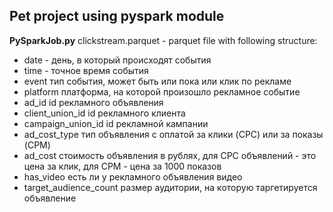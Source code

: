 ## Pet project using pyspark module
<b>PySparkJob.py</b>
clickstream.parquet - parquet file with following structure:
<ul>
  <li>date  - день, в который происходят события </li>
<li>time - точное время события </li>
<li>event 	тип события, может быть или пока или клик по рекламе </li>
<li>platform 	платформа, на которой произошло рекламное событие </li>
<li>ad_id 	id рекламного объявления </li>
<li>client_union_id 	id рекламного клиента </li>
<li>campaign_union_id 	id рекламной кампании </li>
<li>ad_cost_type 	тип объявления с оплатой за клики (CPC) или за показы (CPM) </li>
<li>ad_cost 	стоимость объявления в рублях, для CPC объявлений - это цена за клик, для CPM - цена за 1000 показов </li>
<li>has_video 	есть ли у рекламного объявления видео </li>
<li>target_audience_count 	размер аудитории, на которую таргетируется объявление</li>
</ul>
